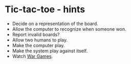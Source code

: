 # Tic-tac-toe - hints


* Decide on a representation of the board.
* Allow the computer to recognize when someone won.
* Report invalid boards?
* Allow two humans to play.
* Make the computer play.
* Make the system play against itself.
* Watch [War Games](https://en.wikipedia.org/wiki/WarGames).


